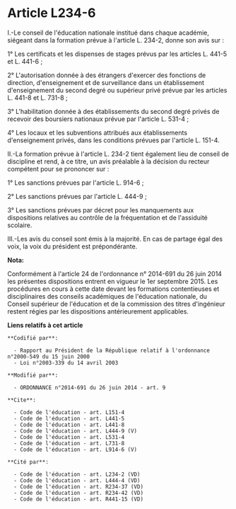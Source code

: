 # Article L234-6

I.-Le conseil de l'éducation nationale institué dans chaque académie, siégeant dans la formation prévue à l'article L. 234-2,
donne son avis sur : 

1° Les certificats et les dispenses de stages prévus par les articles L. 441-5 et L. 441-6 ; 

2° L'autorisation donnée à des étrangers d'exercer des fonctions de direction, d'enseignement et de surveillance dans un
établissement d'enseignement du second degré ou supérieur privé prévue par les articles L. 441-8 et L. 731-8 ; 

3° L'habilitation donnée à des établissements du second degré privés de recevoir des boursiers nationaux prévue par l'article
L. 531-4 ; 

4° Les locaux et les subventions attribués aux établissements d'enseignement privés, dans les conditions prévues par
l'article L. 151-4. 

II.-La formation prévue à l'article L. 234-2 tient également lieu de conseil de discipline et rend, à ce titre, un avis
préalable à la décision du recteur compétent pour se prononcer sur : 

1° Les sanctions prévues par l'article L. 914-6 ; 

2° Les sanctions prévues par l'article L. 444-9 ; 

3° Les sanctions prévues par décret pour les manquements aux dispositions relatives au contrôle de la fréquentation et de
l'assiduité scolaire. 

III.-Les avis du conseil sont émis à la majorité. En cas de partage égal des voix, la voix du président est prépondérante.

**Nota:**

Conformément à l'article 24 de l'ordonnance n° 2014-691 du 26 juin 2014 les présentes dispositions entrent en vigueur le 1er
septembre 2015. Les procédures en cours à cette date devant les formations contentieuses et disciplinaires des conseils
académiques de l'éducation nationale, du Conseil supérieur de l'éducation et de la commission des titres d'ingénieur restent
régies par les dispositions antérieurement applicables.

**Liens relatifs à cet article**

	**Codifié par**:

	  - Rapport au Président de la République relatif à l'ordonnance n°2000-549 du 15 juin 2000
	  - Loi n°2003-339 du 14 avril 2003

	**Modifié par**:

	  - ORDONNANCE n°2014-691 du 26 juin 2014 - art. 9

	**Cite**:

	  - Code de l'éducation - art. L151-4
	  - Code de l'éducation - art. L441-5
	  - Code de l'éducation - art. L441-8
	  - Code de l'éducation - art. L444-9 (V)
	  - Code de l'éducation - art. L531-4
	  - Code de l'éducation - art. L731-8
	  - Code de l'éducation - art. L914-6 (V)

	**Cité par**:

	  - Code de l'éducation - art. L234-2 (VD)
	  - Code de l'éducation - art. L444-4 (VD)
	  - Code de l'éducation - art. R234-37 (VD)
	  - Code de l'éducation - art. R234-42 (VD)
	  - Code de l'éducation - art. R441-15 (VD)
